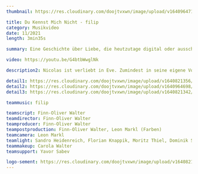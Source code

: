 ```yaml
---
thumbnail: https://res.cloudinary.com/doojtvxwn/image/upload/v1640964714/du%20kennst%20mich%20nicht/thumbnail-dknm_q7xdyn.jpg

title: Du Kennst Mich Nicht - filip
category: Musikvideo
date: 11/2021
length: 3min35s

summary: Eine Geschichte über Liebe, die heutzutage digital oder ausschließlich einseitig im Kopf der liebenden Person stattfindet. Dabei kennt man sich doch meist gar nicht.

video: https://youtu.be/G4btbWwglNk

description2: Nicolas ist verliebt in Eve. Zumindest in seine eigene Vorstellung von der Person hinter dem Namen. Sie ist der Star unter Ihren Freundinnen, zu ihr schauen alle auf. Er ist weit davon entfernt, klammert sich an die Vorstellung, mit ihr zusammen zu sein und lebt nicht in der Realität, sondern in seiner eigenen Welt. Er denkt, er kennt Eve. Doch immer wieder holt ihn sein Gewissen ein – sie kennt ihn ja gar nicht.

detail1: https://res.cloudinary.com/doojtvxwn/image/upload/v1640821356/du%20kennst%20mich%20nicht/still-dknm1_u1ba4r.png
detail2: https://res.cloudinary.com/doojtvxwn/image/upload/v1640964698/du%20kennst%20mich%20nicht/still-dknm2_qgnqtd.jpg
detail3: https://res.cloudinary.com/doojtvxwn/image/upload/v1640821342/du%20kennst%20mich%20nicht/still-dknm3_uhp9p1.png

teammusic: filip

teamscript: Finn-Oliver Walter
teamdirector: Finn-Oliver Walter
teamproducer: Finn-Oliver Walter
teampostproduction: Finn-Oliver Walter, Leon Markl (Farben)
teamcamera: Leon Markl
teamlight: Sandro Heidenreich, Florian Knappik, Moritz Thiel, Dominik Schammra
teammakeup: Carola Walter
teamsupport: Yavor Sabev

logo-sement: https://res.cloudinary.com/doojtvxwn/image/upload/v1640821344/du%20kennst%20mich%20nicht/logos-dknm_bwkzau.png
---
```


<text-poster-section :title="title" :description="description2" :category="category"></text-poster-section>
